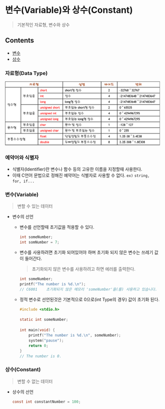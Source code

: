 # 변수(Variable)와 상수(Constant)

> 기본적인 자료형, 변수와 상수

## Contents

- [변수](#%EB%B3%80%EC%88%98variable)
- [상수](#%EC%83%81%EC%88%98constant)



### 자료형(Data Type)

![Data Type](Assets/DataType.png)



### 예약어와 식별자

- 식별자(Identifier)란 변수나 함수 등의 고유한 이름을 지정할때 사용한다.
- 이때 C언어 문법으로 정해진 예약어는 식별자로 사용할 수 없다. `ex)` `string, for, if...`



### 변수(Variable)

> 변할 수 있는 데이터

- 변수의 선언

  - 변수를 선언할때 초기값을 적용할 수 있다.

    ``` c
    int someNumber;
    int somNumber = 7;
    ```

  - 변수를 사용하려면 초기화 되어있어야 하며 초기화 되지 않은 변수는 쓰레기 값이 들어간다.

    > 초기화되지 않은 변수를 사용하려고 하면 에러를 출력한다.

    ``` c
    int someNumber;
    printf("The number is %d.\n");
    // C6001	초기화되지 않은 메모리 'someNumber'을(를) 사용하고 있습니다.
    ```

  - 정적 변수로 선언된것은 기본적으로 0으로(int Type의 경우) 값이 초기화 된다.

    ``` c
    #include <stdio.h>
    
    static int someNumber;
    
    int main(void) {
    	printf("The number is %d.\n", someNumber);
    	system("pause");
    	return 0;
    }
    // The number is 0.
    ```

  

### 상수(Constant)

> 변할 수 없는 데이터

- 상수의 선언

  ``` c
  const int constantNumber = 100;
  ```

  

  